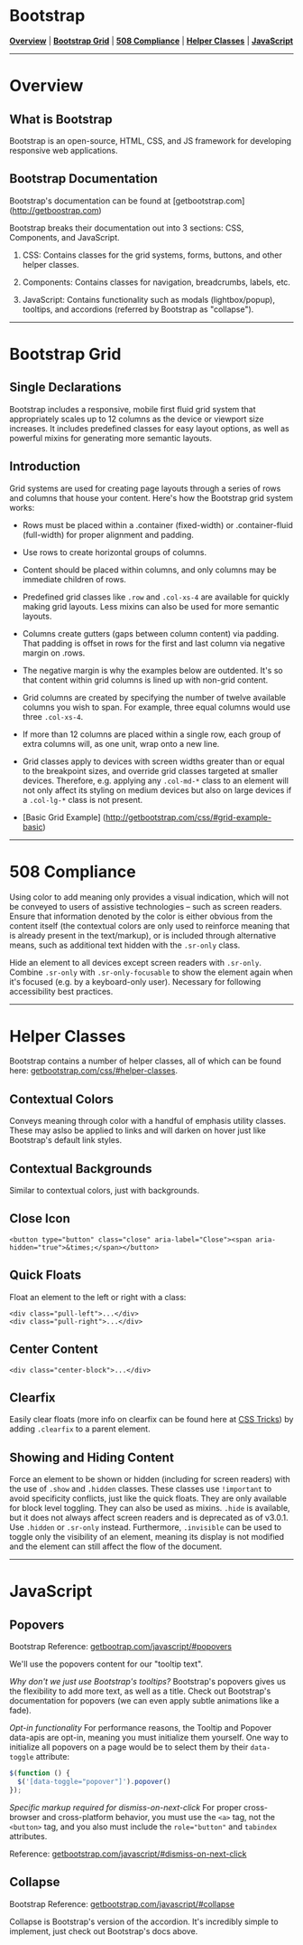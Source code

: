 # **Bootstrap**

**[Overview](#overview)** | **[Bootstrap Grid](#bootstrap-grid)** | **[508 Compliance](#508-compliance)** | **[Helper Classes](#helper-classes)** | **[JavaScript](#javascript)**

--------------------------------------------------------------------------------

# Overview

## What is Bootstrap

Bootstrap is an open-source, HTML, CSS, and JS framework for developing responsive web applications.

## Bootstrap Documentation

Bootstrap's documentation can be found at [getbootstrap.com] (http://getboostrap.com)

Bootstrap breaks their documentation out into 3 sections: CSS, Components, and JavaScript.

1. CSS: Contains classes for the grid systems, forms, buttons, and other helper classes.

2. Components: Contains classes for navigation, breadcrumbs, labels, etc.

3. JavaScript: Contains functionality such as modals (lightbox/popup), tooltips, and accordions (referred by Bootstrap as "collapse").

--------------------------------------------------------------------------------

# Bootstrap Grid

## Single Declarations

Bootstrap includes a responsive, mobile first fluid grid system that appropriately scales up to 12 columns as the device or viewport size increases. It includes predefined classes for easy layout options, as well as powerful mixins for generating more semantic layouts.

##  Introduction

Grid systems are used for creating page layouts through a series of rows and columns that house your content. Here's how the Bootstrap grid system works:

* Rows must be placed within a .container (fixed-width) or .container-fluid (full-width) for proper alignment and padding.
* Use rows to create horizontal groups of columns.
* Content should be placed within columns, and only columns may be immediate children of rows.
* Predefined grid classes like `.row` and `.col-xs-4` are available for quickly making grid layouts. Less mixins can also be used for more semantic layouts.
* Columns create gutters (gaps between column content) via padding. That padding is offset in rows for the first and last column via negative margin on .rows.
* The negative margin is why the examples below are outdented. It's so that content within grid columns is lined up with non-grid content.
* Grid columns are created by specifying the number of twelve available columns you wish to span. For example, three equal columns would use three `.col-xs-4`.
* If more than 12 columns are placed within a single row, each group of extra columns will, as one unit, wrap onto a new line.
* Grid classes apply to devices with screen widths greater than or equal to the breakpoint sizes, and override grid classes targeted at smaller devices. Therefore, e.g. applying any `.col-md-*` class to an element will not only affect its styling on medium devices but also on large devices if a `.col-lg-*` class is not present.

* [Basic Grid Example] (http://getbootstrap.com/css/#grid-example-basic)

--------------------------------------------------------------------------------

# 508 Compliance

Using color to add meaning only provides a visual indication, which will not be conveyed to users of assistive technologies – such as screen readers. Ensure that information denoted by the color is either obvious from the content itself (the contextual colors are only used to reinforce meaning that is already present in the text/markup), or is included through alternative means, such as additional text hidden with the `.sr-only` class.

Hide an element to all devices except screen readers with `.sr-only`. Combine `.sr-only` with `.sr-only-focusable` to show the element again when it's focused (e.g. by a keyboard-only user). Necessary for following accessibility best practices.

--------------------------------------------------------------------------------

# Helper Classes

Bootstrap contains a number of helper classes, all of which can be found here: [getbootstrap.com/css/#helper-classes](http://getbootstrap.com/css/#helper-classes).

## Contextual Colors

Conveys meaning through color with a handful of emphasis utility classes. These may aslso be applied to links and will darken on hover just like Bootstrap's default link styles.

## Contextual Backgrounds

Similar to contextual colors, just with backgrounds.

## Close Icon

`<button type="button" class="close" aria-label="Close"><span aria-hidden="true">&times;</span></button>`

## Quick Floats

Float an element to the left or right with a class:
```
<div class="pull-left">...</div>
<div class="pull-right">...</div>
```

## Center Content

`<div class="center-block">...</div>`

## Clearfix

Easily clear floats (more info on clearfix can be found here at [CSS Tricks](https://css-tricks.com/all-about-floats/#article-header-id-3)) by adding `.clearfix` to a parent element.

## Showing and Hiding Content

Force an element to be shown or hidden (including for screen readers) with the use of `.show` and `.hidden` classes. These classes use `!important` to avoid specificity conflicts, just like the quick floats. They are only available for block level toggling. They can also be used as mixins. `.hide` is available, but it does not always affect screen readers and is deprecated as of v3.0.1. Use `.hidden` or `.sr-only` instead. Furthermore, `.invisible` can be used to toggle only the visibility of an element, meaning its display is not modified and the element can still affect the flow of the document.

--------------------------------------------------------------------------------

# JavaScript

## Popovers

Bootstrap Reference: [getbootrap.com/javascript/#popovers](http://getbootstrap.com/javascript/#popovers)

We'll use the popovers content for our "tooltip text".

*Why don't we just use Bootstrap's tooltips?* Bootstrap's popovers gives us the flexibility to add more text, as well as a title. Check out Bootstrap's documentation for popovers (we can even apply subtle animations like a fade).

*Opt-in functionality*
For performance reasons, the Tooltip and Popover data-apis are opt-in, meaning you must initialize them yourself. One way to initialize all popovers on a page would be to select them by their `data-toggle` attribute:

```javascript
$(function () {
  $('[data-toggle="popover"]').popover()
});
```

*Specific markup required for dismiss-on-next-click*
For proper cross-browser and cross-platform behavior, you must use the `<a>` tag, not the `<button>` tag, and you also must include the `role="button"` and `tabindex` attributes.

Reference: [getbootstrap.com/javascript/#dismiss-on-next-click](http://getbootstrap.com/javascript/#dismiss-on-next-click)

## Collapse

Bootstrap Reference: [getbootstrap.com/javascript/#collapse](http://getbootstrap.com/javascript/#collapse)

Collapse is Bootstrap's version of the accordion. It's incredibly simple to implement, just check out Bootstrap's docs above.
